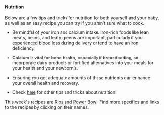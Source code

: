 #### Nutrition
Below are a few tips and tricks for nutrition for both yourself and your baby, as well as an easy recipe you can try if you aren’t sure what to cook.
- Be mindful of your iron and calcium intake. Iron-rich foods like lean meats, beans, and leafy greens are important, particularly if you experienced blood loss during delivery or tend to have an iron deficiency.
- Calcium is vital for bone health, especially if breastfeeding, so incorporate dairy products or fortified alternatives into your meals for your health and your newborn’s.
- Ensuring you get adequate amounts of these nutrients can enhance your overall health and recovery.

- Check [here](https://www.nebraskamed.com/womens-health/pregnancy-birth/postnatal-vitamins-and-postpartum-nutrition-6-tips-for-breastfeeding-moms) for other tips and tricks about nutrition!

This week's recipes are [Ribs](/markdown/modules/nutrition/recipes/Ribs.md) and 
[Power Bowl](/markdown/modules/nutrition/recipes/Power_Bowl.md). Find more specifics and links to the recipes by clicking on their names.


